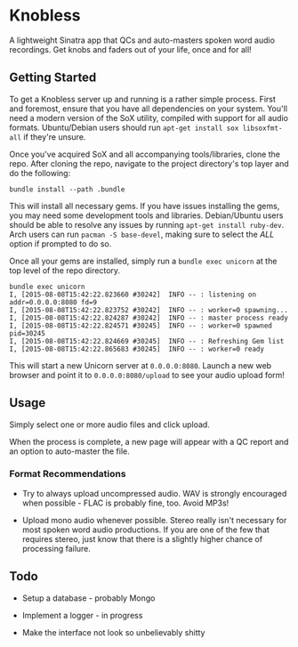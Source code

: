 # Knobless

A lightweight Sinatra app that QCs and auto-masters spoken word audio recordings. Get knobs and faders out of your life, once and for all!

## Getting Started

To get a Knobless server up and running is a rather simple process. First and foremost, ensure that you have all dependencies on your system. You'll need a modern version of the SoX utility, compiled with support for all audio formats. Ubuntu/Debian users should run `apt-get install sox libsoxfmt-all` if they're unsure.

Once you've acquired SoX and all accompanying tools/libraries, clone the repo. After cloning the repo, navigate to the project directory's top layer and do the following:

```
bundle install --path .bundle
```

This will install all necessary gems. If you have issues installing the gems, you may need some development tools and libraries. Debian/Ubuntu users should be able to resolve any issues by running `apt-get install ruby-dev`. Arch users can run `pacman -S base-devel`, making sure to select the *ALL* option if prompted to do so.

Once all your gems are installed, simply run a `bundle exec unicorn` at the top level of the repo directory.

```
bundle exec unicorn
I, [2015-08-08T15:42:22.823660 #30242]  INFO -- : listening on addr=0.0.0.0:8080 fd=9
I, [2015-08-08T15:42:22.823752 #30242]  INFO -- : worker=0 spawning...
I, [2015-08-08T15:42:22.824287 #30242]  INFO -- : master process ready
I, [2015-08-08T15:42:22.824571 #30245]  INFO -- : worker=0 spawned pid=30245
I, [2015-08-08T15:42:22.824669 #30245]  INFO -- : Refreshing Gem list
I, [2015-08-08T15:42:22.865683 #30245]  INFO -- : worker=0 ready
```

This will start a new Unicorn server at `0.0.0.0:8080`. Launch a new web browser and point it to `0.0.0.0:8080/upload` to see your audio upload form!

## Usage

Simply select one or more audio files and click upload.

When the process is complete, a new page will appear with a QC report and an option to auto-master the file.

### Format Recommendations

* Try to always upload uncompressed audio. WAV is strongly encouraged when possible - FLAC is probably fine, too. Avoid MP3s!

* Upload mono audio whenever possible. Stereo really isn't necessary for most spoken word audio productions. If you are one of the few that requires stereo, just know that there is a slightly higher chance of processing failure.

## Todo

* Setup a database - probably Mongo

* Implement a logger - in progress

* Make the interface not look so unbelievably shitty


